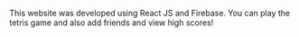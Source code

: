 This website was developed using React JS and Firebase. You can play the tetris game and also add friends and view high scores!
